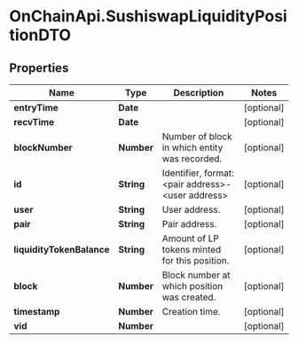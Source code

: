 # OnChainApi.SushiswapLiquidityPositionDTO

## Properties

Name | Type | Description | Notes
------------ | ------------- | ------------- | -------------
**entryTime** | **Date** |  | [optional] 
**recvTime** | **Date** |  | [optional] 
**blockNumber** | **Number** | Number of block in which entity was recorded. | [optional] 
**id** | **String** | Identifier, format: &lt;pair address&gt;-&lt;user address&gt; | [optional] 
**user** | **String** | User address. | [optional] 
**pair** | **String** | Pair address. | [optional] 
**liquidityTokenBalance** | **String** | Amount of LP tokens minted for this position. | [optional] 
**block** | **Number** | Block number at which position was created. | [optional] 
**timestamp** | **Number** | Creation time. | [optional] 
**vid** | **Number** |  | [optional] 


